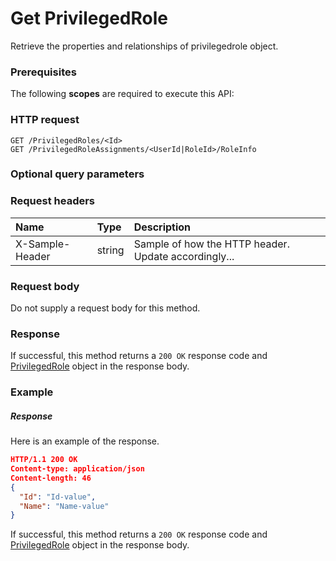 # Get PrivilegedRole

Retrieve the properties and relationships of privilegedrole object.
### Prerequisites
The following **scopes** are required to execute this API: 
### HTTP request
<!-- { "blockType": "ignored" } -->
```http
GET /PrivilegedRoles/<Id>
GET /PrivilegedRoleAssignments/<UserId|RoleId>/RoleInfo
```
### Optional query parameters

### Request headers
| Name       | Type | Description|
|:-----------|:------|:----------|
| X-Sample-Header  | string  | Sample of how the HTTP header. Update accordingly...|

### Request body
Do not supply a request body for this method.
### Response
If successful, this method returns a `200 OK` response code and [PrivilegedRole](../resources/privilegedrole.md) object in the response body.
### Example
##### Response
Here is an example of the response.
<!-- {
  "blockType": "response",
  "truncated": false,
  "@odata.type": "privilegedrole"
} -->
```json
HTTP/1.1 200 OK
Content-type: application/json
Content-length: 46
{
  "Id": "Id-value",
  "Name": "Name-value"
}
```
If successful, this method returns a `200 OK` response code and [PrivilegedRole](../resources/privilegedrole.md) object in the response body.

<!-- uuid: 62b10c68-3069-4b57-853f-f3f013b365ae
2015-10-16 09:34:59 UTC -->
<!-- {
  "type": "#page.annotation",
  "description": "Get PrivilegedRole",
  "keywords": "",
  "section": "documentation",
  "tocPath": ""
}-->
